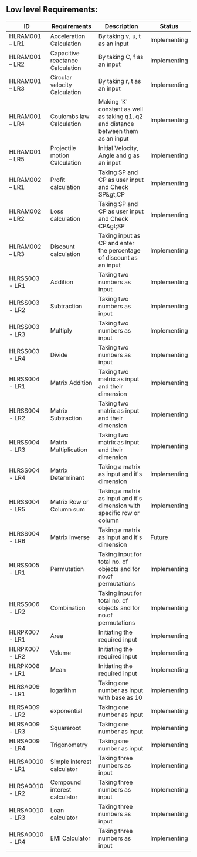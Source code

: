 

##  Low level Requirements:

| ID | Requirements | Description | Status |
| --- | --- | --- | --- |
| HLRAM001 – LR1 | Acceleration Calculation | By taking v, u, t as an input | Implementing |
| HLRAM001 – LR2 | Capacitive reactance Calculation | By taking C, f as an input | Implementing |
| HLRAM001 – LR3 | Circular velocity Calculation | By taking r, t as an input | Implementing |
| HLRAM001 – LR4 | Coulombs law Calculation | Making &#39;K&#39; constant as well as taking q1, q2 and distance between them as an input | Implementing |
| HLRAM001 – LR5 | Projectile motion Calculation | Initial Velocity, Angle and g as an input | Implementing |
| HLRAM002 – LR1 | Profit calculation | Taking SP and CP as user input and Check SP\&gt;CP | Implementing |
| HLRAM002 – LR2 | Loss calculation | Taking SP and CP as user input and Check CP\&gt;SP | Implementing |
| HLRAM002 – LR3 | Discount calculation | Taking input as CP and enter the percentage of discount as an input | Implementing |
| HLRSS003 - LR1 | Addition | Taking two numbers as input | Implementing |
| HLRSS003 - LR2 | Subtraction | Taking two numbers as input | Implementing |
| HLRSS003 - LR3 | Multiply | Taking two numbers as input | Implementing |
| HLRSS003 - LR4 | Divide | Taking two numbers as input | Implementing |
| HLRSS004 - LR1 | Matrix Addition | Taking two matrix as input and their dimension | Implementing |
| HLRSS004 - LR2 | Matrix Subtraction | Taking two matrix as input and their dimension | Implementing |
| HLRSS004 - LR3 | Matrix Multiplication | Taking two matrix as input and their dimension | Implementing |
| HLRSS004 - LR4 | Matrix Determinant | Taking a matrix as input and it's dimension | Implementing |
| HLRSS004 - LR5 | Matrix Row or Column sum | Taking a matrix as input and it's dimension with specific row or column | Implementing |
| HLRSS004 - LR6 | Matrix Inverse | Taking a matrix as input and it's dimension | Future |
| HLRSS005 - LR1 | Permutation | Taking input for total no. of objects and for no.of permutations | Implementing |
| HLRSS006 - LR2 | Combination | Taking input for total no. of objects and for no.of permutations | Implementing |
| HLRPK007 - LR1 | Area | Initiating the required input | Implementing |
| HLRPK007 - LR2 | Volume | Initiating the required input | Implementing |
| HLRPK008 - LR1 | Mean | Initiating the required input | Implementing |
| HLRSA009 - LR1 | logarithm | Taking one number as input with base as 10 | Implementing |
| HLRSA009 - LR2 | exponential | Taking one number as input | Implementing |
| HLRSA009 - LR3 | Squareroot | Taking one number as input | Implementing |
| HLRSA009 - LR4 | Trigonometry | Taking one number as input | Implementing |
| HLRSA0010 - LR1 | Simple interest calculator | Taking three numbers as input | Implementing |
| HLRSA0010 - LR2 | Compound interest calculator | Taking three numbers as input | Implementing |
| HLRSA0010 - LR3 | Loan calculator | Taking three numbers as input | Implementing |
| HLRSA0010 - LR4 | EMI Calculator | Taking three numbers as input | Implementing |




